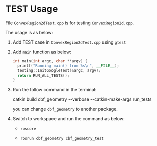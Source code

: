 # TEST Usage

File `ConvexRegion2dTest.cpp` is for testing `ConvexRegion2d.cpp`.

The usage is as below:

1. Add TEST case in `ConvexRegion2dTest.cpp` using `gtest`

2. Add `main` function as below:

   ```cpp
   int main(int argc, char **argv) {
     printf("Running main() from %s\n", __FILE__);
     testing::InitGoogleTest(&argc, argv);
     return RUN_ALL_TESTS();
   }
   ```

3. Run the follow command in the terminal:

   catkin build cbf_geometry --verbose --catkin-make-args run_tests

   you can change `cbf_geometry` to another package.

4. Switch to workspace and run the command as below:

   - `roscore`

   - `rosrun cbf_geometry cbf_geometry_test`

